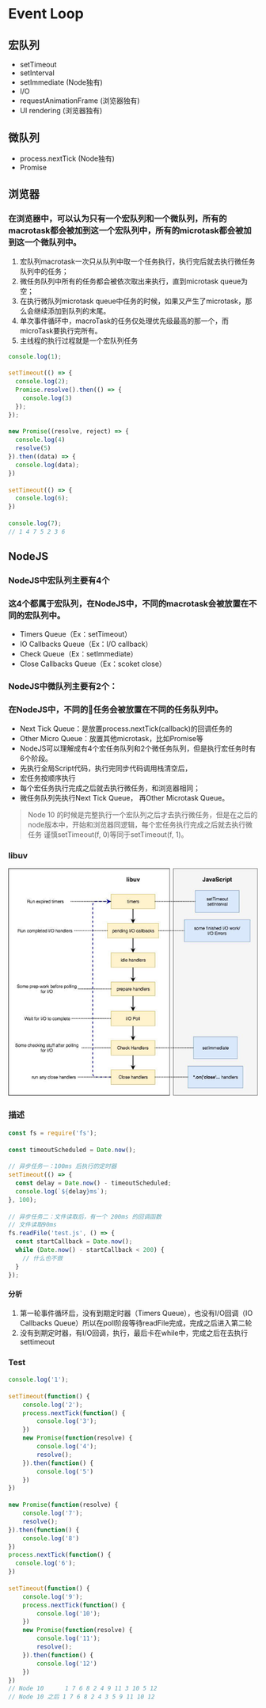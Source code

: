 # Event Loop

## 宏队列
- setTimeout
- setInterval
- setImmediate (Node独有)
- I/O
- requestAnimationFrame (浏览器独有)
- UI rendering (浏览器独有)

## 微队列
- process.nextTick (Node独有)
- Promise


## 浏览器
### 在浏览器中，可以认为只有一个宏队列和一个微队列，所有的macrotask都会被加到这一个宏队列中，所有的microtask都会被加到这一个微队列中。
1. 宏队列macrotask一次只从队列中取一个任务执行，执行完后就去执行微任务队列中的任务；
2. 微任务队列中所有的任务都会被依次取出来执行，直到microtask queue为空；
3. 在执行微队列microtask queue中任务的时候，如果又产生了microtask，那么会继续添加到队列的末尾。
4. 单次事件循环中，macroTask的任务仅处理优先级最高的那一个，而microTask要执行完所有。
5. 主线程的执行过程就是一个宏队列任务

```ts
console.log(1);

setTimeout(() => {
  console.log(2);
  Promise.resolve().then(() => {
    console.log(3)
  });
});

new Promise((resolve, reject) => {
  console.log(4)
  resolve(5)
}).then((data) => {
  console.log(data);
})

setTimeout(() => {
  console.log(6);
})

console.log(7);
// 1 4 7 5 2 3 6
```


## NodeJS

### NodeJS中宏队列主要有4个
### 这4个都属于宏队列，在NodeJS中，不同的macrotask会被放置在不同的宏队列中。
- Timers Queue（Ex：setTimeout）
- IO Callbacks Queue（Ex：I/O callback）
- Check Queue（Ex：setImmediate）
- Close Callbacks Queue（Ex：scoket close）

### NodeJS中微队列主要有2个：
### 在NodeJS中，不同的任务会被放置在不同的任务队列中。
- Next Tick Queue：是放置process.nextTick(callback)的回调任务的
- Other Micro Queue：放置其他microtask，比如Promise等
- NodeJS可以理解成有4个宏任务队列和2个微任务队列，但是执行宏任务时有6个阶段。
- 先执行全局Script代码，执行完同步代码调用栈清空后，
- 宏任务按顺序执行
- 每个宏任务执行完成之后就去执行微任务，和浏览器相同；
- 微任务队列先执行Next Tick Queue， 再Other Microtask Queue。
  
> Node 10 的时候是完整执行一个宏队列之后才去执行微任务，但是在之后的node版本中，开始和浏览器同逻辑，每个宏任务执行完成之后就去执行微任务
> 谨慎setTimeout(f, 0)等同于setTimeout(f, 1)。

### libuv
![libuv](./resource/libuv.jpg)

### 描述

```ts
const fs = require('fs');

const timeoutScheduled = Date.now();

// 异步任务一：100ms 后执行的定时器
setTimeout(() => {
  const delay = Date.now() - timeoutScheduled;
  console.log(`${delay}ms`);
}, 100);

// 异步任务二：文件读取后，有一个 200ms 的回调函数
// 文件读取90ms
fs.readFile('test.js', () => {
  const startCallback = Date.now();
  while (Date.now() - startCallback < 200) {
    // 什么也不做
  }
});

```
#### 分析
1. 第一轮事件循环后，没有到期定时器（Timers Queue），也没有I/O回调（IO Callbacks Queue）所以在poll阶段等待readFile完成，完成之后进入第二轮
2. 没有到期定时器，有I/O回调，执行，最后卡在while中，完成之后在去执行settimeout

### Test
```ts
console.log('1');

setTimeout(function() {
    console.log('2');
    process.nextTick(function() {
        console.log('3');
    })
    new Promise(function(resolve) {
        console.log('4');
        resolve();
    }).then(function() {
        console.log('5')
    })
})

new Promise(function(resolve) {
    console.log('7');
    resolve();
}).then(function() {
    console.log('8')
})
process.nextTick(function() {
  console.log('6');
})

setTimeout(function() {
    console.log('9');
    process.nextTick(function() {
        console.log('10');
    })
    new Promise(function(resolve) {
        console.log('11');
        resolve();
    }).then(function() {
        console.log('12')
    })
})
// Node 10  	1 7 6 8 2 4 9 11 3 10 5 12
// Node 10 之后 1 7 6 8 2 4 3 5 9 11 10 12
```